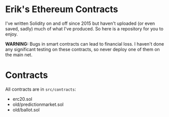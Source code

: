 Erik's Ethereum Contracts
=========================

I've written Solidity on and off since 2015 but haven't uploaded (or even saved, sadly) much of what I've produced. So here is a repository for you to enjoy.

**WARNING:** Bugs in smart contracts can lead to financial loss. I haven't done any significant testing on these contracts, so never deploy one of them on the main net.

# Contracts

All contracts are in `src/contracts`:

 - erc20.sol
 - old/predictionmarket.sol
 - old/ballot.sol
